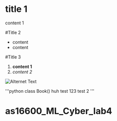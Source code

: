 # title 1
content 1

#Title 2
- content
- content

#Title 3
1. **content 1**
2. *content 2*


![Alternet Text](/path)

'''python
class Book()
    huh test 123
    test 2
'''

# as16600_ML_Cyber_lab4
